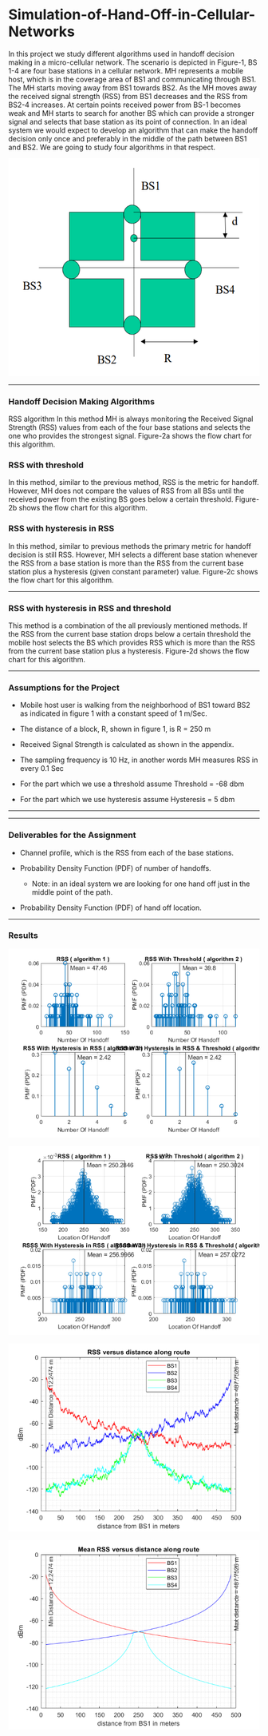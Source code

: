 # Simulation-of-Hand-Off-in-Cellular-Networks
In this project we study different algorithms used in handoff decision making in a micro-cellular network. The scenario is depicted in Figure-1, BS 1-4 are four base stations in a cellular network. MH represents a mobile host, which is in the coverage area of BS1 and communicating through BS1. The MH starts moving away from BS1 towards BS2. As the MH moves away the received signal strength (RSS) from BS1 decreases and the RSS from BS2-4 increases. At certain points received power from BS-1 becomes weak and MH starts to search for another BS which can provide a stronger signal and selects that base station as its point of connection. In an ideal system we would expect to develop an algorithm that can make the handoff decision only once and preferably in the middle of the path between BS1 and BS2. We are going to study four algorithms in that respect.


![](/figures/fig.png)


---
### Handoff Decision Making Algorithms
RSS algorithm In this method MH is always monitoring the Received Signal Strength (RSS) values from each of the four
base stations and selects the one who provides the strongest signal. Figure-2a shows the flow chart for this algorithm.


### RSS with threshold
In this method, similar to the previous method, RSS is the metric for handoff. However, MH does not compare the values of RSS from all BSs until the received power from the existing BS goes below a certain threshold. Figure-2b shows the flow chart for this algorithm.


### RSS with hysteresis in RSS
In this method, similar to previous methods the primary metric for handoff decision is still RSS. However, MH selects a different base station whenever the RSS from a base station is more than the RSS from the current base station plus a hysteresis (given constant parameter) value. Figure-2c shows the flow chart for this algorithm.

---
### RSS with hysteresis in RSS and threshold
This method is a combination of the all previously mentioned methods. If the RSS from the current base station drops below a certain threshold the mobile host selects the BS which provides RSS which is more than the RSS from the current base station plus a hysteresis. Figure-2d shows the flow chart for this algorithm.

---
### Assumptions for the Project
- Mobile host user is walking from the neighborhood of BS1 toward BS2 as indicated in figure 1 with a constant speed of 1 m/Sec.
- The distance of a block, R, shown in figure 1, is R = 250 m

- Received Signal Strength is calculated as shown in the appendix.

- The sampling frequency is 10 Hz, in another words MH measures RSS in every 0.1 Sec

- For the part which we use a threshold assume Threshold = -68 dbm

- For the part which we use hysteresis assume Hysteresis = 5 dbm 

---

---

### Deliverables for the Assignment
- Channel profile, which is the RSS from each of the base stations.

- Probability Density Function (PDF) of number of handoffs.
    - Note: in an ideal system we are looking for one hand off just in the middle point of the path.

- Probability Density Function (PDF) of hand off location.

---

### Results
![](/figures/fig1.png)

![](/figures/fig2.png)

![](/figures/fig3.png)

![](/figures/fig4.png)
